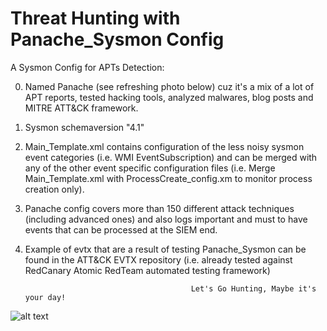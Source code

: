 # Threat Hunting with Panache_Sysmon Config

A Sysmon Config for APTs Detection:

0. Named Panache (see refreshing photo below) cuz it's a mix of a lot of APT reports, tested hacking tools, analyzed malwares, blog posts and MITRE ATT&CK framework.  
1. Sysmon schemaversion "4.1"
2. Main_Template.xml contains configuration of the less noisy sysmon event categories (i.e. WMI EventSubscription) and can be merged with any of the other event specific configuration files (i.e. Merge Main_Template.xml with ProcessCreate_config.xm to monitor process creation only).
3. Panache config covers more than 150 different attack techniques (including advanced ones) and also logs important and must to have events that can be processed at the SIEM end.
4. Example of evtx that are a result of testing Panache_Sysmon can be found in the ATT&CK EVTX repository (i.e. already tested against RedCanary Atomic RedTeam automated testing framework) 

                                            Let's Go Hunting, Maybe it's your day!


![alt text](https://raw.githubusercontent.com/sbousseaden/Panache_Sysmon/master/panache.jpg)
